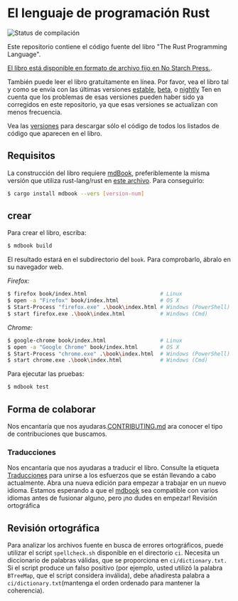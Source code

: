 # El lenguaje de programación Rust

![Status de compilación](https://github.com/rust-lang/book/workflows/CI/badge.svg)

Este repositorio contiene el código fuente del libro "The Rust Programming Language".

[El libro está disponible en formato de archivo fijo en No Starch Press.][nostarch].

[nostarch]: https://nostarch.com/rust

También puede leer el libro gratuitamente en línea. Por favor, vea el libro tal y como se envía con
las últimas versiones [estable], [beta], o [nightly] Ten en cuenta que los problemas 
 de esas versiones pueden haber sido ya corregidos en este repositorio, ya que esas 
 versiones se actualizan con menos frecuencia.

[estable]: https://doc.rust-lang.org/stable/book/
[beta]: https://doc.rust-lang.org/beta/book/
[nightly]: https://doc.rust-lang.org/nightly/book/

Vea las [versiones] para descargar sólo el código de todos los listados de código que aparecen en el libro.

[versiones]: https://github.com/rust-lang/book/releases

## Requisitos

La construcción del libro requiere  [mdBook], preferiblemente la misma versión que 
utiliza rust-lang/rust en [este archivo][rust-mdbook]. Para conseguirlo: 


[mdBook]: https://github.com/rust-lang-nursery/mdBook
[rust-mdbook]: https://github.com/rust-lang/rust/blob/master/src/tools/rustbook/Cargo.toml

```bash
$ cargo install mdbook --vers [version-num]
```

## crear

Para crear el libro, escriba:

```bash
$ mdbook build
```

El resultado estará en el subdirectorio del `book`. Para comprobarlo, ábralo en 
su navegador web.

_Firefox:_
```bash
$ firefox book/index.html                       # Linux
$ open -a "Firefox" book/index.html             # OS X
$ Start-Process "firefox.exe" .\book\index.html # Windows (PowerShell)
$ start firefox.exe .\book\index.html           # Windows (Cmd)
```

_Chrome:_
```bash
$ google-chrome book/index.html                 # Linux
$ open -a "Google Chrome" book/index.html       # OS X
$ Start-Process "chrome.exe" .\book\index.html  # Windows (PowerShell)
$ start chrome.exe .\book\index.html            # Windows (Cmd)
```

Para ejecutar las pruebas: 
```bash
$ mdbook test
```

## Forma de colaborar

Nos encantaría que nos ayudaras.[CONTRIBUTING.md][contrib] ara conocer el tipo de 
contribuciones que buscamos.

[contrib]: https://github.com/rust-lang/book/blob/master/CONTRIBUTING.md

### Traducciones

Nos encantaría que nos ayudaras a traducir el libro. Consulte la etiqueta [Traducciones] 
para unirse a los esfuerzos que se están llevando a cabo actualmente. Abra una nueva edición
para empezar a trabajar en un nuevo idioma. Estamos esperando a que el [mdbook] sea 
compatible con varios idiomas antes de fusionar alguno, pero ¡no dudes en empezar!
Revisión ortográfica

[Traducciones]: https://github.com/rust-lang/book/issues?q=is%3Aopen+is%3Aissue+label%3ATranslations
[mdbook]: https://github.com/rust-lang-nursery/mdBook/issues/5

## Revisión ortográfica

Para analizar los archivos fuente en busca de errores ortográficos, 
puede utilizar el script `spellcheck.sh` disponible en el directorio `ci`.
Necesita un diccionario de palabras válidas, que se proporciona en `ci/dictionary.txt.` 
Si el script produce un falso positivo (por ejemplo, usted utilizó la palabra `
BTreeMap`, que el script considera inválida), debe añadiresta 
palabra a `ci/dictionary.txt`(mantenga el orden ordenado para mantener la coherencia).

